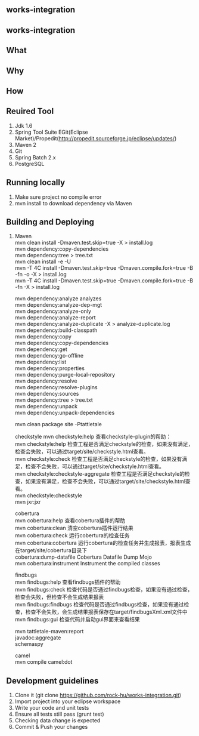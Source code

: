 ## works-integration ##
## works-integration ##
## What  ##
## Why  ##
## How  ##
## Reuired Tool  ##
1. Jdk 1.6
2. Spring Tool Suite
	EGit(Eclipse Market)/Propedit(http://propedit.sourceforge.jp/eclipse/updates/)
3. Maven 2
4. Git
5. Spring Batch 2.x
6. PostgreSQL  
## Running locally ##	
1. Make sure project no compile error
2. mvn install to download dependency via Maven  
## Building and Deploying ##
1. Maven  
	mvn clean install -Dmaven.test.skip=true -X > install.log			
	mvn dependency:copy-dependencies		
	mvn dependency:tree > tree.txt		
	mvn clean install -e -U		
	mvn -T 4C install -Dmaven.test.skip=true -Dmaven.compile.fork=true -B -fn -o -X > install.log		
	mvn -T 4C install -Dmaven.test.skip=true -Dmaven.compile.fork=true -B -fn -X > install.log
	
	mvn dependency:analyze analyzes		
	mvn dependency:analyze-dep-mgt		
	mvn dependency:analyze-only		
	mvn dependency:analyze-report		
	mvn dependency:analyze-duplicate -X > 	analyze-duplicate.log  	
	mvn dependency:build-classpath		
	mvn dependency:copy		
	mvn dependency:copy-dependencies		
	mvn dependency:get		
	mvn dependency:go-offline		
	mvn dependency:list		
	mvn dependency:properties		
	mvn dependency:purge-local-repository		
	mvn dependency:resolve		
	mvn dependency:resolve-plugins		
	mvn dependency:sources		
	mvn dependency:tree > tree.txt		
	mvn dependency:unpack		
	mvn dependency:unpack-dependencies		
	
	mvn clean package site -Ptattletale 
	
	checkstyle
	mvn checkstyle:help           查看checkstyle-plugin的帮助：		
	mvn checkstyle:help			    检查工程是否满足checkstyle的检查，如果没有满足，检查会失败，可以通过target/site/checkstyle.html查看。		
	mvn checkstyle:check		    检查工程是否满足checkstyle的检查，如果没有满足，检查不会失败，可以通过target/site/checkstyle.html查看。		
	mvn checkstyle:checkstyle-aggregate		检查工程是否满足checkstyle的检查，如果没有满足，检查不会失败，可以通过target/site/checkstyle.html查看。		
	mvn checkstyle:checkstyle		
	mvn jxr:jxr		
	
	cobertura		
	mvn cobertura:help          查看cobertura插件的帮助		  
	mvn cobertura:clean         清空cobertura插件运行结果  		
	mvn cobertura:check         运行cobertura的检查任务  		
	mvn cobertura:cobertura     运行cobertura的检查任务并生成报表，报表生成在target/site/cobertura目录下		  
	cobertura:dump-datafile     Cobertura Datafile Dump Mojo  		
	mvn cobertura:instrument    Instrument the compiled classes		
	
	findbugs  		
	mvn findbugs:help       查看findbugs插件的帮助  		
	mvn findbugs:check      检查代码是否通过findbugs检查，如果没有通过检查，检查会失败，但检查不会生成结果报表		  
	mvn findbugs:findbugs   检查代码是否通过findbugs检查，如果没有通过检查，检查不会失败，会生成结果报表保存在target/findbugsXml.xml文件中		  
	mvn findbugs:gui        检查代码并启动gui界面来查看结果		
	
	mvn tattletale-maven:report		
	javadoc:aggregate 		
	schemaspy		
	
	camel		
	mvn compile camel:dot		
			
	

##	Development guidelines ##
1. Clone it (git clone https://github.com/rock-hu/works-integration.git)
2. Import project into your eclipse workspace
3. Write your code and unit tests
4. Ensure all tests still pass (grunt test)
5. Checking data change is expected
6. Commit & Push your changes			
